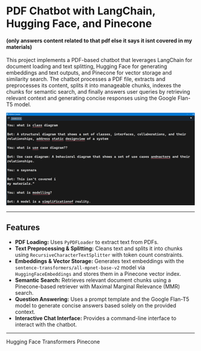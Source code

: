 # PDF Chatbot with LangChain, Hugging Face, and Pinecone
#### (only answers content related to that pdf else it says it isnt covered in my materials) 
This project implements a PDF-based chatbot  that leverages LangChain for document loading and text splitting, Hugging Face for generating embeddings and text outputs, and Pinecone for vector storage and similarity search. The chatbot processes a PDF file, extracts and preprocesses its content, splits it into manageable chunks, indexes the chunks for semantic search, and finally answers user queries by retrieving relevant context and generating concise responses using the Google Flan-T5 model.

![Chatbot Flow Diagram](ref1.png)


---

## Features

- **PDF Loading:** Uses `PyPDFLoader` to extract text from PDFs.
- **Text Preprocessing & Splitting:** Cleans text and splits it into chunks using `RecursiveCharacterTextSplitter` with token count constraints.
- **Embeddings & Vector Storage:** Generates text embeddings with the `sentence-transformers/all-mpnet-base-v2` model via `HuggingFaceEmbeddings` and stores them in a Pinecone vector index.
- **Semantic Search:** Retrieves relevant document chunks using a Pinecone-based retriever with Maximal Marginal Relevance (MMR) search.
- **Question Answering:** Uses a prompt template and the Google Flan-T5 model to generate concise answers based solely on the provided context.
- **Interactive Chat Interface:** Provides a command-line interface to interact with the chatbot.

---

Hugging Face Transformers
Pinecone
